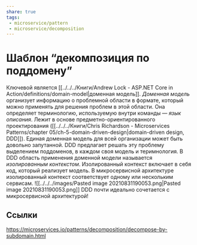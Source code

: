 ```yaml
---
share: true
tags:
 - microservice/pattern
 - microservice/decomposition
---
```

# Шаблон “декомпозиция по поддомену”
Ключевой является [[../../../Книги/Andrew Lock - ASP.NET Core in Action/definitions/domain-model|доменная модель]]. *Доменная модель* организует информацию о проблемной области в формате, который можно применять для решения проблем в этой области. Она определяет  терминологию, используемую внутри команды — *язык описания*. Лежит в основе предметно-ориентированного проектирования ([[../../../Книги/Chris Richardson - Microservices Patterns/chapter 05/ch-5-domain-driven-design|domain-driven design, DDD]]).
Единая доменная модель для всей организации может быть довольно запутанной. DDD предлагает решать эту проблему выделением поддоменов, в каждом своя модель и теримнология.
В DDD область применения доменной модели называется *изолированным контекстом*. Изолированный контекст включает в себя код, который реализует модель.
В микросервисной архитектуре изолированный контекст соответствует одному или нескольким сервисам.
![[../../../images/Pasted image 20210831190053.png|Pasted image 20210831190053.png]]
DDD почти идеально сочетается с микросервисной архитектурой!

## Ссылки
https://microservices.io/patterns/decomposition/decompose-by-subdomain.html
